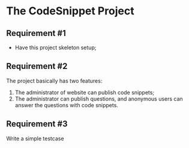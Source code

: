 # The CodeSnippet Project

## Requirement #1

- Have this project skeleton setup;

## Requirement #2

The project basically has two features:

1. The administrator of website can publish code snippets;
2. The administrator can publish questions, and anonymous users can answer the questions with code snippets.

## Requirement #3

Write a simple testcase
